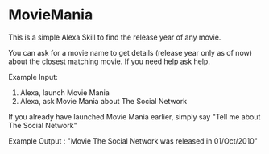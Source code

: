 # MovieMania
This is a simple Alexa Skill to find the release year of any movie.

You can ask for a movie name to get details (release year only as of now) about the closest matching movie. 
If you need help ask help.

Example Input:
1. Alexa, launch Movie Mania
2. Alexa, ask Movie Mania about The Social Network

If you already have launched Movie Mania earlier, simply say "Tell me about The Social Network"

Example Output : "Movie The Social Network was released in 01/Oct/2010"
